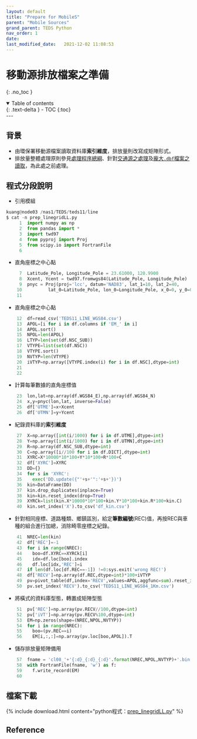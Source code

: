 ```yaml
---
layout: default
title: "Prepare for MobileS"
parent: "Mobile Sources"
grand_parent: TEDS Python
nav_order: 1
date:               
last_modified_date:   2021-12-02 11:08:53
---
```


# 移動源排放檔案之準備
{: .no_toc }

<details open markdown="block">
  <summary>
    Table of contents
  </summary>
  {: .text-delta }
- TOC
{:toc}
</details>
---

## 背景
- 由環保署移動源檔案讀取資料庫**索引維度**，排放量則改寫成矩陣形式。
- 排放量整體處理原則參見[處理程序總綱](https://sinotec2.github.io/Focus-on-Air-Quality/EmisProc/#處理程序總綱)、針對[交通源之處理](https://sinotec2.github.io/Focus-on-Air-Quality/EmisProc/line/)及[龐大`.dbf`檔案之讀取](https://sinotec2.github.io/Focus-on-Air-Quality/EmisProc/dbf2csv.py/)，為此處之前處理。  

## 程式分段說明

- 引用模組

```python
kuang@node03 /nas1/TEDS/teds11/line
$ cat -n prep_linegridLL.py
     1  import numpy as np
     2  from pandas import *
     3  import twd97
     4  from pyproj import Proj
     5  from scipy.io import FortranFile
     6
```
- 直角座標之中心點

```python
     7  Latitude_Pole, Longitude_Pole = 23.61000, 120.9900
     8  Xcent, Ycent = twd97.fromwgs84(Latitude_Pole, Longitude_Pole)
     9  pnyc = Proj(proj='lcc', datum='NAD83', lat_1=10, lat_2=40,
    10          lat_0=Latitude_Pole, lon_0=Longitude_Pole, x_0=0, y_0=0.0)
    11
```
- 直角座標之中心點

```python
    12  df=read_csv('TEDS11_LINE_WGS84.csv')
    13  APOL=[i for i in df.columns if 'EM_' in i]
    14  APOL.sort()
    15  NPOL=len(APOL)
    16  LTYP=len(set(df.NSC_SUB))
    17  VTYPE=list(set(df.NSC))
    18  VTYPE.sort()
    19  NVTYP=len(VTYPE)
    20  iVTYP=np.array([VTYPE.index(i) for i in df.NSC],dtype=int)
    21
    22
```
- 計算每筆數據的直角座標值

```python
    23  lon,lat=np.array(df.WGS84_E),np.array(df.WGS84_N)
    24  x,y=pnyc(lon,lat, inverse=False)
    25  df['UTME']=x+Xcent
    26  df['UTMN']=y+Ycent
```
- 紀錄資料庫的**索引維度**

```python
    27  X=np.array([int(i/1000) for i in df.UTME],dtype=int)
    28  Y=np.array([int(i/1000) for i in df.UTMN],dtype=int)
    29  R=np.array(df.NSC_SUB,dtype=int)
    30  C=np.array([i//100 for i in df.DICT],dtype=int)
    31  XYRC=X*10000*10*100+Y*10*100+R*100+C
    32  df['XYRC']=XYRC
    33  DD={}
    34  for s in 'XYRC':
    35    exec('DD.update({"'+s+'":'+s+'})')
    36  kin=DataFrame(DD)
    37  kin.drop_duplicates(inplace=True)
    38  kin=kin.reset_index(drop=True)
    39  XYRCk=list(kin.X*10000*10*100+kin.Y*10*100+kin.R*100+kin.C)
    40  kin.set_index('X').to_csv('df_kin.csv')
```
- 針對相同座標、道路種類、鄉鎮區別，給定**筆數編號**(REC)值，再按REC與車種的組合進行加總，消除畸零座標之紀錄。

```python
    41  NREC=len(kin)
    42  df['REC']=-1
    43  for i in range(NREC):
    44    boo=df.XYRC==XYRCk[i]
    45    idx=df.loc[boo].index
    46    df.loc[idx,'REC']=i
    47  if len(df.loc[df.REC==-1]) !=0:sys.exit('wrong REC!')
    48  df['RECV']=np.array(df.REC,dtype=int)*100+iVTYP
    49  pv=pivot_table(df,index='RECV',values=APOL,aggfunc=sum).reset_index()
    50  pv.set_index('RECV').to_csv('TEDS11_LINE_WGS84_1Km.csv')
```
- 將橫式的資料庫型態，轉置成矩陣型態

```python
    51  pv['REC']=np.array(pv.RECV//100,dtype=int)
    52  pv['iVT']=np.array(pv.RECV%100,dtype=int)
    53  EM=np.zeros(shape=(NREC,NPOL,NVTYP))
    54  for i in range(NREC):
    55    boo=(pv.REC==i)
    56    EM[i,:,:]=np.array(pv.loc[boo,APOL]).T
```
- 儲存排放量矩陣備用

```python
    57  fname = 'cl08_'+'{:d}_{:d}_{:d}'.format(NREC,NPOL,NVTYP)+'.bin'
    58  with FortranFile(fname, 'w') as f:
    59    f.write_record(EM)
    60
```

## 檔案下載

{% include download.html content="python程式：[prep_linegridLL.py](https://github.com/sinotec2/Focus-on-Air-Quality/blob/main/EmisProc/line/prep_linegridLL.py)" %}

## Reference
